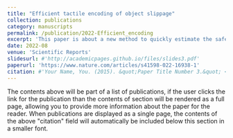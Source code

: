 ```yaml
---
title: "Efficient tactile encoding of object slippage"
collection: publications
category: manuscripts
permalink: /publication/2022-Efficient_encoding
excerpt: 'This paper is about a new method to quickly estimate the safety margin before an object starts to slip.'
date: 2022-08
venue: 'Scientific Reports'
slidesurl: #'http://academicpages.github.io/files/slides3.pdf'
paperurl: 'https://www.nature.com/articles/s41598-022-16938-1'
citation: #'Your Name, You. (2015). &quot;Paper Title Number 3.&quot; <i>Journal 1</i>. 1(3).'
---
```


The contents above will be part of a list of publications, if the user clicks the link for the publication than the contents of section will be rendered as a full page, allowing you to provide more information about the paper for the reader. When publications are displayed as a single page, the contents of the above "citation" field will automatically be included below this section in a smaller font.
